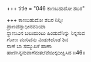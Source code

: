 +++
title = "046 ಕಾಣಬಹುದೋ ಶಬರ"

+++
ಕಾಣಬಹುದೋ ಶಬರ ನಿನ್ನೀ  
ಪ್ರಾಣವೆನ್ನಾಧೀನವರಿಯಾ  
ಸ್ಥಾಣುವಿನ ಬಲುಹುಂಟು ಹಿಂಡುವೆನಿನ್ನು ನಿನ್ನಸುವ   
ಗೋಣ ಮುರಿವೆನು ಮಿಡುಕಿದೊಡೆ ಶಿವ  
ನಾಣೆ ಬಾ ಸಮ್ಮುಖಕೆ ಹಾಣಾ  
ಹಾಣಿಗಿನ್ನನುವಾಗೆನುತಲೆವೆಯಿಕ್ಕದೀಕ್ಷಿಸಿದ     ॥46॥